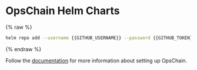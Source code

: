 # OpsChain Helm Charts

{% raw %}
```bash
helm repo add --username {{GITHUB_USERNAME}} --password {{GITHUB_TOKEN}} opschain https://limepoint.github.io/opschain-helm/
```
{% endraw %}

Follow the [documentation](https://docs.opschain.io/) for more information about setting up OpsChain.
